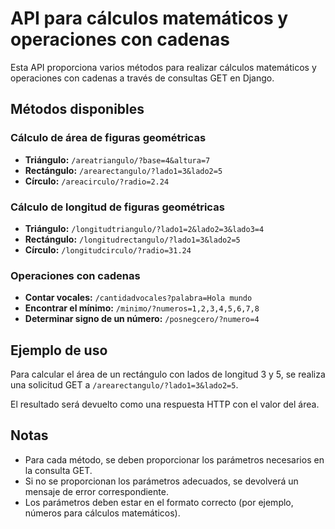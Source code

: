 # API para cálculos matemáticos y operaciones con cadenas

Esta API proporciona varios métodos para realizar cálculos matemáticos y operaciones con cadenas a través de consultas GET en Django.

## Métodos disponibles

### Cálculo de área de figuras geométricas

- **Triángulo:** `/areatriangulo/?base=4&altura=7`
- **Rectángulo:** `/arearectangulo/?lado1=3&lado2=5`
- **Círculo:** `/areacirculo/?radio=2.24`

### Cálculo de longitud de figuras geométricas

- **Triángulo:** `/longitudtriangulo/?lado1=2&lado2=3&lado3=4`
- **Rectángulo:** `/longitudrectangulo/?lado1=3&lado2=5`
- **Círculo:** `/longitudcirculo/?radio=31.24`

### Operaciones con cadenas

- **Contar vocales:** `/cantidadvocales?palabra=Hola mundo`
- **Encontrar el mínimo:** `/minimo/?numeros=1,2,3,4,5,6,7,8`
- **Determinar signo de un número:** `/posnegcero/?numero=4`

## Ejemplo de uso

Para calcular el área de un rectángulo con lados de longitud 3 y 5, se realiza una solicitud GET a `/arearectangulo/?lado1=3&lado2=5`.

El resultado será devuelto como una respuesta HTTP con el valor del área.

## Notas

- Para cada método, se deben proporcionar los parámetros necesarios en la consulta GET.
- Si no se proporcionan los parámetros adecuados, se devolverá un mensaje de error correspondiente.
- Los parámetros deben estar en el formato correcto (por ejemplo, números para cálculos matemáticos).
